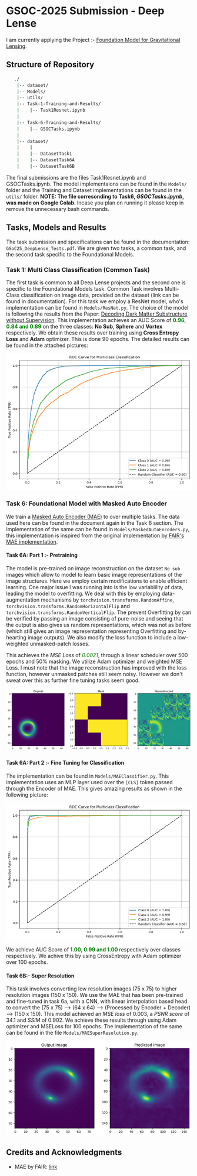 # GSOC-2025 Submission - Deep Lense

I am currently applying the Project :- [Foundation Model for Gravitational Lensing](https://ml4sci.org/gsoc/2025/proposal_DEEPLENSE1.html).

## Structure of Repository

```bash
   ./
    |-- dataset/
    |-- Models/
    |-- utils/
    |-- Task-1-Training-and-Results/
    |    |-- Task1Resnet.ipynb
    |
    |-- Task-6-Training-and-Results/
    |    |-- GSOCTasks.ipynb
    |
    |-- dataset/
    |    |
    |    |-- DatasetTask1
    |    |-- DatasetTask6A
    |    |-- DatasetTask6B
```

The final submissions are the files Task1Resnet.ipynb and GSOCTasks.ipynb. The model implementaions can be found in the `Models/` folder and the Training and Dataset implementations can be found in the `utils/` folder. **NOTE: The file corresonding to Task6, *GSOCTasks.ipynb*, was made on Google Colab**. Incase you plan on running it please keep in remove the unnecessary bash commands.

## Tasks, Models and Results

The task submission and specifications can be found in the documentation: `GSoC25_DeepLense_Tests.pdf`. We are given two tasks, a common task, and the second task specific to the Foundational Models.

### Task 1: Multi Class Classification (Common Task)

The first task is common to all Deep Lense projects and the second one is specific to the Foundational Models task. Common Task involves Multi-Class classification on image data, provided on the dataset (link can be found in documentation). For this task we employ a ResNet model, who's implementation can be found in `Models/ResNet.py`. The choice of the model is following the results from the Paper: [Decoding Dark Matter Substructure without Supervision](https://arxiv.org/abs/2008.12731). This implementation achieves an AUC Score of **<span style="color:Green">0.96, 0.84 and 0.89</span>** on the three classes: **No Sub**, **Sphere** and **Vortex** respectively. We obtain these results over training using **Cross Entropy Loss** and **Adam** optimizer. This is done 90 epochs. The detailed results can be found in the attached pictures:

![Task 1 Multi Classification Results](./pictures/Task1AUCandROC.png)

### Task 6: Foundational Model with Masked Auto Encoder

We train a [Masked Auto Encoder (MAE)](https://arxiv.org/abs/2111.06377) to over multiple tasks. The data used here can be found in the document again in the Task 6 section. The implementation of the same can be found in `Models/MaskedAutoEncoders.py`, this implementation is inspired from the original implementation by [FAIR's MAE implementation](https://github.com/facebookresearch/mae).

#### Task 6A: Part 1 :- Pretraining

The model is pre-trained on image reconstruction on the dataset `No sub` images which allow to model to learn basic image representations of the image structures. Here we employ certain modifications to enable efficient learning. One major issue I was running into is the low variablility of data, leading the model to overfitting. We deal with this by employing data-augmentation mechanisms by `torchvision.transforms.RandomAffine`, `torchvision.transforms.RandomHorizontalFlip` and `torchvision.transforms.RandomVerticalFlip`. The prevent Overfitting by can be verified by passing an image consisting of pure-noise and seeing that the output is also gives us random representations, which was not as before (which still gives an image representation representing Overfitting and by-hearting image outputs). We also modify the loss function to include a low-weighted unmasked-patch losses.

This achieves the *MSE Loss* of <span style="color:Green">*0.0021*</span>, through a linear scheduler over 500 epochs and 50% masking. We utilize Adam optimizer and weighted MSE Loss. I must note that the image reconstruction has improved with the loss function, however unmasked patches still seem noisy. However we don't sweat over this as further fine tuning tasks seem good.

![Reconstruction MAE](./pictures/output.png)

#### Task 6A: Part 2 :- Fine Tuning for Classification

The implementation can be found in `Models/MAEClassifier.py`. This implementation uses an MLP layer used over the `[CLS]` token passed through the Encoder of MAE. This gives amazing results as shown in the following picture:

![Task6 AUC and ROC](./pictures/Task6AUCandROC.png)

We achieve AUC Score of **<span style="color:Green">1.00, 0.99 and 1.00 </span>** respectively over classes respectively. We achive this by using CrossEntropy with Adam optimizer over 100 epochs.

#### Task 6B:- Super Resolution

This task involves converting low resolution images (75 x 75) to higher resolution images (150 x 150). We use the MAE that has been pre-trained and fine-tuned in task 6a, with a CNN, with linear interpolation based head to convert the (75 x 75) --> (64 x 64) --> (Processed by Encoder + Decoder) --> (150 x 150). This model achieved an *MSE loss* of 0.003, a *PSNR score* of 34.1 and *SSIM* of 0.902. We achieve these results through using Adam optimizer and MSELoss for 100 epochs. The implementation of the same can be found in the file `Models/MAESuperResolution.py`.

![Task6 LR to HR](./pictures/LRtoHR.png)

## Credits and Acknowledgments

- MAE by FAIR: [link](https://github.com/facebookresearch/mae)
